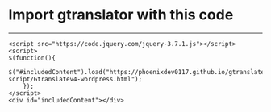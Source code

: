 # Import gtranslator with this code
---
```
<script src="https://code.jquery.com/jquery-3.7.1.js"></script> 
<script> 
$(function(){
  $("#includedContent").load("https://phoenixdev0117.github.io/gtranslate-script/Gtranslatev4-wordpress.html"); 
    });
</script> 
<div id="includedContent"></div>
```
